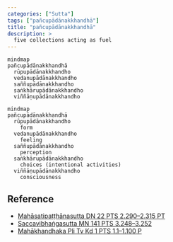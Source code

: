 ```yaml
---
categories: ["Sutta"]
tags: ["pañcupādānakkhandhā"]
title: "pañcupādānakkhandhā"
description: >
  five collections acting as fuel
---
```


```mermaid
mindmap
pañcupādānakkhandhā
  rūpupādānakkhandho
  vedanupādānakkhandho
  saññupādānakkhandho
  saṅkhārupādānakkhandho
  viññāṇupādānakkhandho
```

```mermaid
mindmap
pañcupādānakkhandhā
  rūpupādānakkhandho
    form
  vedanupādānakkhandho
    feeling
  saññupādānakkhandho
    perception
  saṅkhārupādānakkhandho
    choices (intentional activities)
  viññāṇupādānakkhandho
    consciousness
```

## Reference

- [Mahāsatipaṭṭhānasutta DN 22 PTS 2.290–2.315 PT](https://suttacentral.net/dn22)
- [Saccavibhaṅgasutta MN 141 PTS 3.248–3.252](https://suttacentral.net/mn141)
- [Mahākhandhaka Pli Tv Kd 1 PTS 1.1–1.100 P](https://suttacentral.net/pli-tv-kd1)